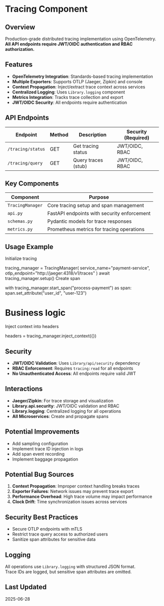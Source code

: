# Tracing Component

## Overview

Production-grade distributed tracing implementation using OpenTelemetry.  
**All API endpoints require JWT/OIDC authentication and RBAC authorization.**

## Features

- **OpenTelemetry Integration**: Standards-based tracing implementation
- **Multiple Exporters**: Supports OTLP (Jaeger, Zipkin) and console
- **Context Propagation**: Inject/extract trace context across services
- **Centralized Logging**: Uses `Library.logging` component
- **Metrics Integration**: Tracks trace collection and export
- **JWT/OIDC Security**: All endpoints require authentication

## API Endpoints

| Endpoint       | Method | Description                  | Security (Required)  |
|----------------|--------|------------------------------|----------------------|
| `/tracing/status` | GET  | Get tracing status          | JWT/OIDC, RBAC       |
| `/tracing/query` | GET  | Query traces (stub)         | JWT/OIDC, RBAC       |

## Key Components

| Component         | Purpose                                                                 |
|-------------------|-------------------------------------------------------------------------|
| `TracingManager`  | Core tracing setup and span management                                  |
| `api.py`          | FastAPI endpoints with security enforcement                             |
| `schemas.py`      | Pydantic models for trace responses                                     |
| `metrics.py`      | Prometheus metrics for tracing operations                               |

## Usage Example

Initialize tracing

tracing_manager = TracingManager(
service_name="payment-service",
otlp_endpoint="http://jaeger:4318/v1/traces"
)
await tracing_manager.setup()
Create span

with tracing_manager.start_span("process-payment") as span:
span.set_attribute("user_id", "user-123")

# Business logic

Inject context into headers

headers = tracing_manager.inject_context({})

## Security

- **JWT/OIDC Validation**: Uses `Library/api/security` dependency
- **RBAC Enforcement**: Requires `tracing:read` for all endpoints
- **No Unauthenticated Access**: All endpoints require valid JWT

## Interactions

- **Jaeger/Zipkin**: For trace storage and visualization
- **Library.api.security**: JWT/OIDC validation and RBAC
- **Library.logging**: Centralized logging for all operations
- **All Microservices**: Create and propagate spans

## Potential Improvements

- Add sampling configuration
- Implement trace ID injection in logs
- Add span event recording
- Implement baggage propagation

## Potential Bug Sources

1. **Context Propagation**: Improper context handling breaks traces
2. **Exporter Failures**: Network issues may prevent trace export
3. **Performance Overhead**: High trace volume may impact performance
4. **Clock Drift**: Time synchronization issues across services

## Security Best Practices

- Secure OTLP endpoints with mTLS
- Restrict trace query access to authorized users
- Sanitize span attributes for sensitive data

## Logging

All operations use `Library.logging` with structured JSON format.  
Trace IDs are logged, but sensitive span attributes are omitted.

## Last Updated

2025-06-28
